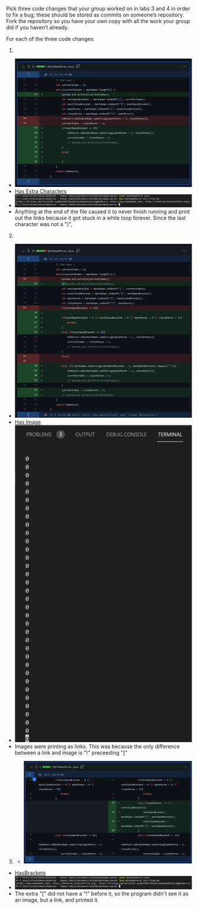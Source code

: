 Pick three code changes that your group worked on in labs 3 and 4 in order to fix a bug; these should be stored as commits on someone’s repository. Fork the repository so you have your own copy with all the work your group did if you haven’t already.

For each of the three code changes:

1. 
* ![Code1](Code1.png)
* [Has Extra Characters](https://github.com/Monip1/markdown-parse/blob/1b9b5c7d1c9b0cf09d9f73caa23300750fa6e50a/test-file2.md)
* ![Fail1](Fail1.png)
* Anything at the end of the file caused it to never finish running and print out the links because it got stuck in a while loop forever. Since the last character was not a ")", 
2. 
* ![Code2](Code2.png)
* [Has Image](https://github.com/Monip1/markdown-parse/blob/1b9b5c7d1c9b0cf09d9f73caa23300750fa6e50a/test-file3.md)
* ![](Fail2.png)
* Images were printing as links. This was because the only difference between a link and image is "!" preceeding "["
3. * ![Code3](Code3.png)
* [HasBrackets](https://github.com/Monip1/markdown-parse/blob/1b9b5c7d1c9b0cf09d9f73caa23300750fa6e50a/test-file4.md)
* ![Fail3](Fail3.png)
* The extra "[" did not have a "!" before it, so the program didn't see it as an image, but a link, and printed it.